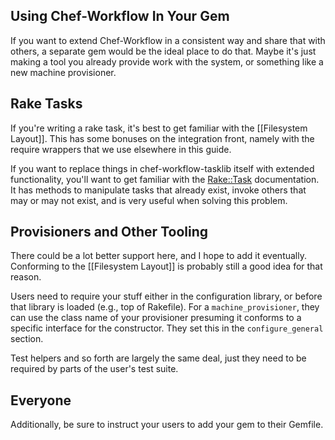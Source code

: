 Using Chef-Workflow In Your Gem
-------------------------------

If you want to extend Chef-Workflow in a consistent way and share that with
others, a separate gem would be the ideal place to do that. Maybe it's just
making a tool you already provide work with the system, or something like a new
machine provisioner.

Rake Tasks
----------

If you're writing a rake task, it's best to get familiar with the [[Filesystem
Layout]]. This has some bonuses on the integration front, namely with the
require wrappers that we use elsewhere in this guide.

If you want to replace things in chef-workflow-tasklib itself with extended
functionality, you'll want to get familiar with the
[Rake::Task](http://rake.rubyforge.org/Rake/Task.html) documentation. It has
methods to manipulate tasks that already exist, invoke others that may or may
not exist, and is very useful when solving this problem.

Provisioners and Other Tooling
------------------------------

There could be a lot better support here, and I hope to add it eventually.
Conforming to the [[Filesystem Layout]] is probably still a good idea for that
reason.

Users need to require your stuff either in the configuration library, or before
that library is loaded (e.g., top of Rakefile). For a `machine_provisioner`,
they can use the class name of your provisioner presuming it conforms to a
specific interface for the constructor. They set this in the
`configure_general` section.

Test helpers and so forth are largely the same deal, just they need to be
required by parts of the user's test suite.

Everyone
--------

Additionally, be sure to instruct your users to add your gem to their Gemfile.
